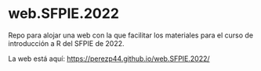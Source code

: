 # web.SFPIE.2022

Repo para alojar una web con la que facilitar los materiales para el curso de introducción a R del SFPIE de 2022.

La web está aquí: <https://perezp44.github.io/web.SFPIE.2022/>
